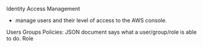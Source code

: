 Identity Access Management
* manage users and their level of access to the AWS console.

Users
Groups
Policies: JSON document says what a user/group/role is able to do. 
Role

